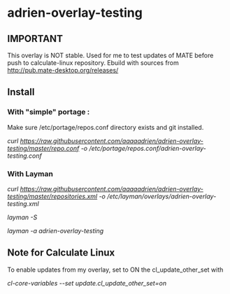 # adrien-overlay-testing

## IMPORTANT

This overlay is NOT stable. Used for me to test updates of MATE before push to calculate-linux repository.
Ebuild with sources from http://pub.mate-desktop.org/releases/

## Install

### With "simple" portage :

Make sure /etc/portage/repos.conf directory exists and git installed.

*curl https://raw.githubusercontent.com/aaaaadrien/adrien-overlay-testing/master/repo.conf -o /etc/portage/repos.conf/adrien-overlay-testing.conf*

### With Layman

*curl https://raw.githubusercontent.com/aaaaadrien/adrien-overlay-testing/master/repositories.xml -o /etc/layman/overlays/adrien-overlay-testing.xml*

*layman -S*

*layman -a adrien-overlay-testing*

## Note for Calculate Linux

To enable updates from my overlay, set to ON the cl_update_other_set with

*cl-core-variables --set update.cl_update_other_set=on*
